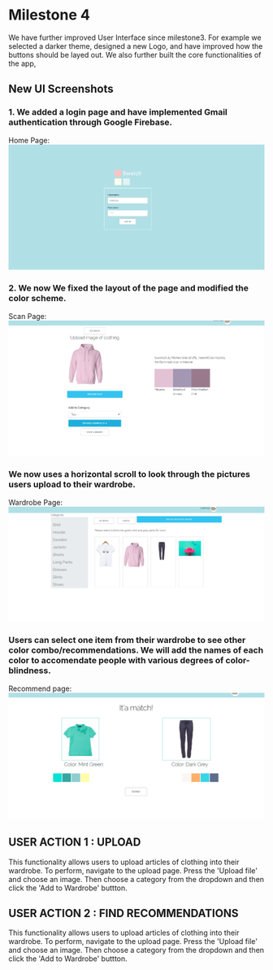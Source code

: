 # Milestone 4
We have further improved User Interface since milestone3.  For example we selected a darker theme, designed a new Logo, and have improved how the buttons should be layed out.  We also further built the core functionalities of the app,

## New UI Screenshots

### 1. We added a login page and have implemented Gmail authentication through Google Firebase.
Home Page: ![](./milestone-Images/milestone3login.PNG)

### 2. We now We fixed the layout of the page and modified the color scheme.
Scan Page: ![](./milestone-Images/milestone3upload.PNG)


### We now uses a horizontal scroll to look through the pictures users upload to their wardrobe.
Wardrobe Page: ![](./milestone-Images/milestone3library.PNG)

### Users can select one item from their wardrobe to see other color combo/recommendations.  We will add the names of each color to accomendate people with various degrees of color-blindness.
Recommend page: ![](./milestone-Images/milestone3check.PNG)




## USER ACTION 1 : UPLOAD
This functionality allows users to upload articles of clothing into their wardrobe. To perform, navigate to the upload page. Press the 'Upload file' and choose an image. Then choose a category from the dropdown and then click the 'Add to Wardrobe' buttton.

## USER ACTION 2 : FIND RECOMMENDATIONS
This functionality allows users to upload articles of clothing into their wardrobe. To perform, navigate to the upload page. Press the 'Upload file' and choose an image. Then choose a category from the dropdown and then click the 'Add to Wardrobe' buttton.
